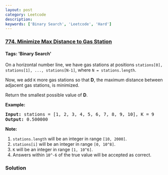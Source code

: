 ```yaml
---
layout: post
category: Leetcode
description: 
keywords: ['Binary Search', 'Leetcode', 'Hard']
---
```

### [774. Minimize Max Distance to Gas Station](https://leetcode.com/problems/minimize-max-distance-to-gas-station)

#### Tags: 'Binary Search'

<div class="content__u3I1 question-content__JfgR"><div><p>On a horizontal number line, we have gas stations at positions <code>stations[0], stations[1], ..., stations[N-1]</code>, where <code>N = stations.length</code>.</p>
<p>Now, we add <code>K</code> more gas stations so that <strong>D</strong>, the maximum distance between adjacent gas stations, is minimized.</p>
<p>Return the smallest possible value of <strong>D</strong>.</p>
<p><strong>Example:</strong></p>
<pre><strong>Input:</strong> stations = [1, 2, 3, 4, 5, 6, 7, 8, 9, 10], K = 9
<strong>Output:</strong> 0.500000
</pre>
<p><strong>Note:</strong></p>
<ol>
<li><code>stations.length</code> will be an integer in range <code>[10, 2000]</code>.</li>
<li><code>stations[i]</code> will be an integer in range <code>[0, 10^8]</code>.</li>
<li><code>K</code> will be an integer in range <code>[1, 10^6]</code>.</li>
<li>Answers within <code>10^-6</code> of the true value will be accepted as correct.</li>
</ol>
</div></div>

### Solution
